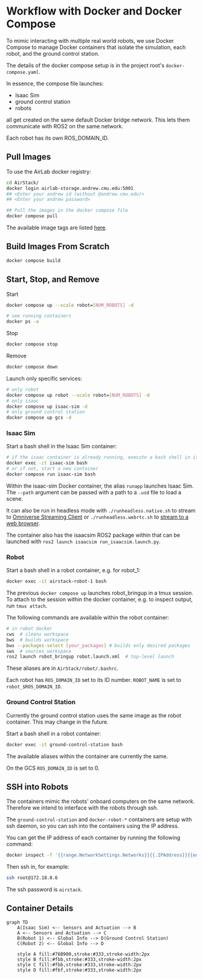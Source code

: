 # Workflow with Docker and Docker Compose

To mimic interacting with multiple real world robots, we use Docker Compose to manage Docker containers that isolate the simulation, each robot, and the ground control station.

The details of the docker compose setup is in the project root's `docker-compose.yaml`.

In essence, the compose file launches:

- Isaac Sim
- ground control station
- robots

all get created on the same default Docker bridge network.
This lets them communicate with ROS2 on the same network.

Each robot has its own ROS_DOMAIN_ID.

## Pull Images

To use the AirLab docker registry:

```bash
cd AirStack/
docker login airlab-storage.andrew.cmu.edu:5001
## <Enter your andrew id (without @andrew.cmu.edu)>
## <Enter your andrew password>

## Pull the images in the docker compose file
docker compose pull
```

The available image tags are listed [here](https://airlab-storage.andrew.cmu.edu:5001/v2/shared/airstack/tags/list).

## Build Images From Scratch

```bash
docker compose build
```

## Start, Stop, and Remove

Start

```bash
docker compose up --scale robot=[NUM_ROBOTS] -d

# see running containers
docker ps -a
```

Stop

```bash
docker compose stop
```

Remove

```bash
docker compose down
```

Launch only specific services:

```bash
# only robot
docker compose up robot --scale robot=[NUM_ROBOTS] -d
# only isaac
docker compose up isaac-sim -d
# only ground control station
docker compose up gcs -d
```

### Isaac Sim

Start a bash shell in the Isaac Sim container:

```bash
# if the isaac container is already running, execute a bash shell in it
docker exec -it isaac-sim bash
# or if not, start a new container
docker compose run isaac-sim bash
```

Within the isaac-sim Docker container, the alias `runapp` launches Isaac Sim.
The `--path` argument can be passed with a path to a `.usd` file to load a scene.

It can also be run in headless mode with `./runheadless.native.sh` to stream to [Omniverse Streaming Client](https://docs.omniverse.nvidia.com/streaming-client/latest/user-manual.html) or `./runheadless.webrtc.sh` to [stream to a web browser](https://docs.omniverse.nvidia.com/extensions/latest/ext_livestream/webrtc.html).

The container also has the isaacsim ROS2 package within that can be launched with `ros2 launch isaacsim run_isaacsim.launch.py`.

### Robot

Start a bash shell in a robot container, e.g. for robot_1:

```bash
docker exec -it airstack-robot-1 bash
```

The previous `docker compose up` launches robot_bringup in a tmux session. To attach to the session within the docker container, e.g. to inspect output, run `tmux attach`.

The following commands are available within the robot container:

```bash
# in robot docker
cws  # cleans workspace
bws  # builds workspace
bws --packages-select [your_packages] # builds only desired packages
sws  # sources workspace
ros2 launch robot_bringup robot.launch.xml  # top-level launch
```

These aliases are in `AirStack/robot/.bashrc`.

Each robot has `ROS_DOMAIN_ID` set to its ID number. `ROBOT_NAME` is set to `robot_$ROS_DOMAIN_ID`.

### Ground Control Station

Currently the ground control station uses the same image as the robot container. This may change in the future.

Start a bash shell in a robot container:

```bash
docker exec -it ground-control-station bash
```

The available aliases within the container are currently the same.

On the GCS `ROS_DOMAIN_ID` is set to 0.

## SSH into Robots

The containers mimic the robots' onboard computers on the same network. Therefore we intend to interface with the robots through ssh.

The `ground-control-station` and `docker-robot-*` containers are setup with ssh daemon, so you can ssh into the containers using the IP address.

You can get the IP address of each container by running the following command:

```bash
docker inspect -f '{{range.NetworkSettings.Networks}}{{.IPAddress}}{{end}}' [CONTAINER-NAME]
```

Then ssh in, for example:

```bash
ssh root@172.18.0.6
```

The ssh password is `airstack`.

## Container Details

```mermaid
graph TD
    A(Isaac Sim) <-- Sensors and Actuation --> B
    A <-- Sensors and Actuation --> C
    B(Robot 1) <-- Global Info --> D(Ground Control Station)
    C(Robot 2) <-- Global Info --> D

    style A fill:#76B900,stroke:#333,stroke-width:2px
    style B fill:#fbb,stroke:#333,stroke-width:2px
    style C fill:#fbb,stroke:#333,stroke-width:2px
    style D fill:#fbf,stroke:#333,stroke-width:2px

```
